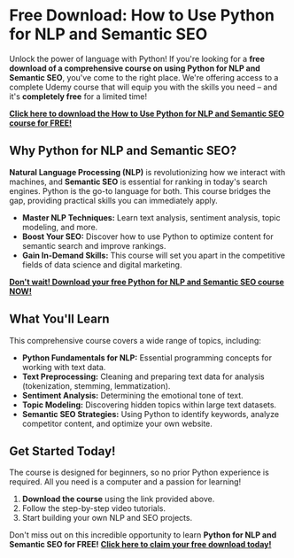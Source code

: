 # Free Download: How to Use Python for NLP and Semantic SEO

Unlock the power of language with Python! If you're looking for a **free download of a comprehensive course on using Python for NLP and Semantic SEO**, you've come to the right place. We're offering access to a complete Udemy course that will equip you with the skills you need – and it's **completely free** for a limited time!

[**Click here to download the How to Use Python for NLP and Semantic SEO course for FREE!**](https://udemywork.com/how-to-use-python-for-nlp-and-semantic-seo)

## Why Python for NLP and Semantic SEO?

**Natural Language Processing (NLP)** is revolutionizing how we interact with machines, and **Semantic SEO** is essential for ranking in today's search engines. Python is the go-to language for both. This course bridges the gap, providing practical skills you can immediately apply.

*   **Master NLP Techniques:** Learn text analysis, sentiment analysis, topic modeling, and more.
*   **Boost Your SEO:** Discover how to use Python to optimize content for semantic search and improve rankings.
*   **Gain In-Demand Skills:** This course will set you apart in the competitive fields of data science and digital marketing.

[**Don't wait! Download your free Python for NLP and Semantic SEO course NOW!**](https://udemywork.com/how-to-use-python-for-nlp-and-semantic-seo)

## What You'll Learn

This comprehensive course covers a wide range of topics, including:

*   **Python Fundamentals for NLP:** Essential programming concepts for working with text data.
*   **Text Preprocessing:** Cleaning and preparing text data for analysis (tokenization, stemming, lemmatization).
*   **Sentiment Analysis:** Determining the emotional tone of text.
*   **Topic Modeling:** Discovering hidden topics within large text datasets.
*   **Semantic SEO Strategies:** Using Python to identify keywords, analyze competitor content, and optimize your own website.

## Get Started Today!

The course is designed for beginners, so no prior Python experience is required. All you need is a computer and a passion for learning!

1.  **Download the course** using the link provided above.
2.  Follow the step-by-step video tutorials.
3.  Start building your own NLP and SEO projects.

Don't miss out on this incredible opportunity to learn **Python for NLP and Semantic SEO for FREE!** [**Click here to claim your free download today!**](https://udemywork.com/how-to-use-python-for-nlp-and-semantic-seo)
